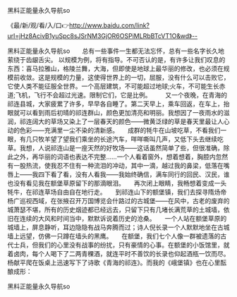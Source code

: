 黑料正能量永久导航so

《最/新/观/看/入/口👉http://www.baidu.com/link?url=jHz8AcivB1yuSpc8sJSrNM3GjOR6OSPiMLRbBTcVT1O&wd》--

黑料正能量永久导航so　　总有一些事件一生都无法忘怀，总有一些名字长久地萦绕于齿龈舌尖。
以规模为例，将有指导。不可否认的是，有许多让我们叹息的东西：喜马拉雅山，格陵兰舞，大海，但即使是地球上最华丽的修改，也必须在规模前收敛。这是规模的力量，这使得世界上的一切，屈服，没有什么可以击败它，它使人类不能征服全世界。一个高层建筑，不可能超过地球;火车，不可能生长赤道;飞机，飞行不会超过光速。限制它们，它是比例。
　　又一个夜晚，在青海的祁连县城，大家疲累了许多，早早各自睡了。第二天早上，乘车回返，在车上，抬眼就可以看到雨后初晴的祁连群山，颜色更加清亮和明丽。我想因了一夜雨水的滋润，祁连阔大的草场又染上了一层春天的颜色——微黄泛绿的草是春天里最让人心动的色彩——充满里一尘不染的清新感。　　成群的牦牛在山坡吃草，不看我们一眼，有几只牧羊望了望我们乘坐的长途汽车，咩咩嘶叫几声，又低下头去继续吃草。我想，人说祁连山是一座天然的好牧场——这话虽然简单了些，但很准确，除此之外，再华丽的词语也表达不完整……一个人看着窗外，想着想着，胸腔内忽然有一股热流，使我忍不住有一种流泪的冲动，其中一滴，越过我的鼻梁，低落在嘴唇上——我四下看了看，没有人看我——我始终确信，满车同行的回民、汉民，谁也没有看见我在额堡草原留下的那滴眼泪。　　再次闭上眼睛，我畅想着变成一头牦牛，在祁连草场自由自在地行走。　　到祁连山下的额堡镇，我们去探寻隋炀帝杨广巡视西域，在张掖召开万国博览会什路过的古城堡——在风中，古老的废弃的城萧瑟不堪，所有的历史烟迹都已经远去，只留下只有几堵长满荒草的土城墙，依旧在连续的大风和时间当中，默默诉说着历史的沧桑。　　一个人站在额堡草原的城墙上，屏息静听，耳边隐隐有战马奔腾而过；诗人倪长录一个人默默地坐在古城墙上远望，仿佛一只蹲在墙头的黑鹰。　　在额堡，我们七个人像一群被遗落的古代士兵，但我们的心里没有战事的纷扰，只有豪情的心事。在额堡的小饭馆里，就着卤肉，每个人喝下了二两青稞酒，就连平时不善饮的长录也仰起酒瓶一饮而尽。杨献平爬在饭桌上迅速写下了诗歌《青海的祁连》。而我的《峨堡镇》也在心里酝酿成形：





黑料正能量永久导航so
